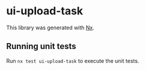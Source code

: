 # ui-upload-task

This library was generated with [Nx](https://nx.dev).

## Running unit tests

Run `nx test ui-upload-task` to execute the unit tests.

